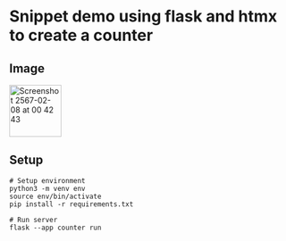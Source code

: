 # Snippet demo using flask and htmx to create a counter
## Image
<img width="93" alt="Screenshot 2567-02-08 at 00 42 43" src="https://github.com/paphopsaw/flask-htmx-counter/assets/13792905/987d02c7-8da7-4415-ac8b-e4f6022a7e9f">

## Setup
```
# Setup environment
python3 -m venv env
source env/bin/activate
pip install -r requirements.txt

# Run server
flask --app counter run
```
